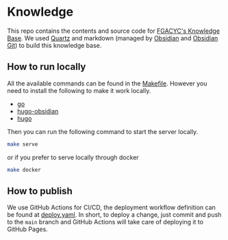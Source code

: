 # Knowledge

This repo contains the contents and source code for [FGACYC's Knowledge Base](https://knowledge.fgacyc.com). We used 
[Quartz](https://github.com/jackyzha0/quartz) and markdown (managed by [Obsidian](https://obsidian.md/) and [Obsidian Git](https://github.com/denolehov/obsidian-git)) to build this knowledge base.

## How to run locally

All the available commands can be found in the [Makefile](/Makefile). However you need to install the following to make 
it work locally.

- [go](https://go.dev/doc/install)
- [hugo-obsidian](https://github.com/jackyzha0/hugo-obsidian)
- [hugo](https://github.com/gohugoio/hugo)

Then you can run the following command to start the server locally.

```sh
make serve
```

or if you prefer to serve locally through docker

```sh
make docker
```

## How to publish

We use GitHub Actions for CI/CD, the deployment workflow definition can be found at [deploy.yaml](/.github/workflows/deploy.yaml). In short, 
to deploy a change, just commit and push to the `main` branch and GitHub Actions will take care of deploying it to GitHub Pages.